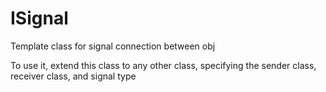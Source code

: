 # ISignal
Template class for signal connection between obj

To use it, extend this class to any other class, specifying the sender class, receiver class, and signal type
